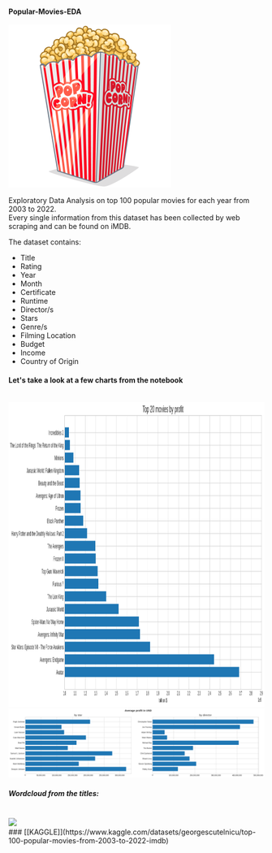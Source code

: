 

#### Popular-Movies-EDA

![](extras/popcorn.png)

Exploratory Data Analysis on top 100 popular movies for each year from 2003 to 2022. <br>
Every single information from this dataset has been collected by web scraping and can be found on iMDB. <br>

The dataset contains:
+ Title
+ Rating
+ Year
+ Month
+ Certificate
+ Runtime
+ Director/s
+ Stars
+ Genre/s
+ Filming Location
+ Budget
+ Income
+ Country of Origin


#### Let's take a look at a few charts from the notebook
<br>
<img src="extras/movies.png" width="900" height="600">

<br>
<img src="extras/star_director.png" width="600">

<br>

##### Wordcloud from the titles: 
<br>
<img src="extras/confidence.png" width="600">
<br>
### [[KAGGLE]](https://www.kaggle.com/datasets/georgescutelnicu/top-100-popular-movies-from-2003-to-2022-imdb)
